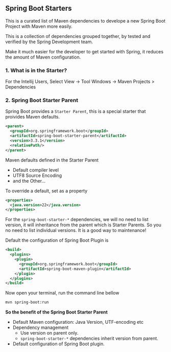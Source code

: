## Spring Boot Starters

This is a curated list of Maven dependencies to develope a new Spring Boot Project with Maven more easily.

This is a collection of dependencies grouped together, by tested and verified by the Spring Development team. 

Make it much easier for the developer to get started with Spring, it reduces the amount of Maven configuration.

### 1. What is in the Starter?

For the Intellij Users, Select View -> Tool Windows -> Maven Projects > Dependencies

### 2. Spring Boot Starter Parent

Spring Boot provides a `Starter Parent`, this is a special starter that proivides Maven defaults.

```xml
<parent>
  <groupId>org.springframework.boot</groupId>
  <artifactId>spring-boot-starter-parent</artifactId>
  <version>3.3.1</version>
  <relativePath/>
</parent>
```

Maven defaults defined in the Starter Parent

- Default compiler level
- UTF8 Source Encoding
- and the Other...

To override a default, set as a property

```xml
<properties>
  <java.version>22</java.version>
</properties>
```

For the `spring-boot-starter-*` dependencies, we will no need to list version, it will inheritance from the parent which is Starter Parents. So you no need to list individual versions. It is a good way to maintenance!

Default the configuration of Spring Boot Plugin is 

```xml
<build>
  <plugins>
    <plugin>
      <groupId>org.springframework.boot</groupId>
      <artifactId>spring-boot-maven-plugin</artifactId>
    </plugin>
  </plugins>
</build>
```

Now open your terminal, run the command line bellow

```bash
mvn spring-boot:run
```

**So the benefit of the Spring Boot Starter Parent**

- Default Maven configuration: Java Version, UTF-encoding etc
- Dependency management
  - Use version on parent only.
  - `spring-boot-starter-*` dependencies inherit version from parent.
- Default configuration of Spring Boot plugin.